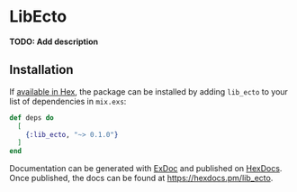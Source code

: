 # LibEcto

**TODO: Add description**

## Installation

If [available in Hex](https://hex.pm/docs/publish), the package can be installed
by adding `lib_ecto` to your list of dependencies in `mix.exs`:

```elixir
def deps do
  [
    {:lib_ecto, "~> 0.1.0"}
  ]
end
```

Documentation can be generated with [ExDoc](https://github.com/elixir-lang/ex_doc)
and published on [HexDocs](https://hexdocs.pm). Once published, the docs can
be found at <https://hexdocs.pm/lib_ecto>.

